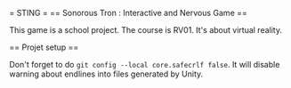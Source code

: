 = STING =
== Sonorous Tron : Interactive and Nervous Game ==

This game is a school project. The course is RV01. It's about virtual reality.


== Projet setup ==

Don't forget to do `git config --local core.safecrlf false`. It will disable warning about endlines into files generated by Unity.
